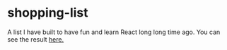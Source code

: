 # shopping-list
A list I have built to have fun and learn React long long time ago. You can see the result <a href="https://anamartins.github.io/shopping-list/">here.
